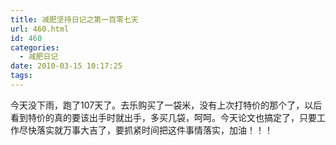```yaml
---
title: 减肥坚持日记之第一百零七天
url: 460.html
id: 460
categories:
  - 减肥日记
date: 2010-03-15 10:17:25
tags:
---
```


今天没下雨，跑了107天了。去乐购买了一袋米，没有上次打特价的那个了，以后看到特价的真的要该出手时就出手，多买几袋，呵呵。今天论文也搞定了，只要工作尽快落实就万事大吉了，要抓紧时间把这件事情落实，加油！！！